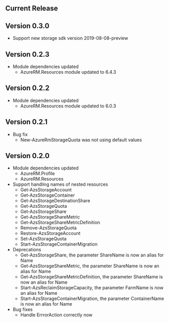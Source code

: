 ﻿<!--
    Please leave this section at the top of the change log.

    Changes for the current release should go under the section titled "Current Release", and should adhere to the following format:

    ## Current Release
    * Overview of change #1
        - Additional information about change #1
    * Overview of change #2
        - Additional information about change #2
        - Additional information about change #2
    * Overview of change #3
    * Overview of change #4
        - Additional information about change #4

    ## YYYY.MM.DD - Version X.Y.Z (Previous Release)
    * Overview of change #1
        - Additional information about change #1
-->
## Current Release

## Version 0.3.0
* Support new storage sdk version 2019-08-08-preview

## Version 0.2.3
* Module dependencies updated
    * AzureRM.Resources module updated to 6.4.3

## Version 0.2.2
* Module dependencies updated
    * AzureRM.Resources module updated to 6.0.3

## Version 0.2.1
* Bug fix
    * New-AzureRmStorageQuota was not using default values

## Version 0.2.0
* Module dependencies updated
	* AzureRM.Profile
	* AzureRM.Resources
* Support handling names of nested resources
	* Get-AzsStorageAccount
	* Get-AzsStorageContainer
	* Get-AzsStorageDestinationShare
	* Get-AzsStorageQuota
	* Get-AzsStorageShare
	* Get-AzsStorageShareMetric
	* Get-AzsStorageShareMetricDefinition
	* Remove-AzsStorageQuota
	* Restore-AzsStorageAccount
	* Set-AzsStorageQuota
	* Start-AzsStorageContainerMigration
* Deprecations
	* Get-AzsStorageShare, the parameter ShareName is now an alias for Name
	* Get-AzsStorageShareMetric, the parameter ShareName is now an alias for Name
	* Get-AzsStorageShareMetricDefinition, the parameter ShareName is now an alias for Name
	* Start-AzsReclaimStorageCapacity, the parameter FarmName is now an alias for Name
	* Start-AzsStorageContainerMigration, the parameter ContainerName is now an alias for Name
* Bug fixes
	* Handle ErrrorAction correctly now
